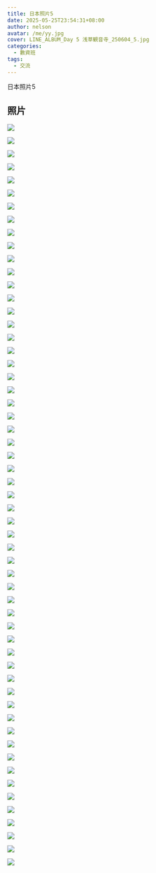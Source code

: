 ```yaml
---
title: 日本照片5
date: 2025-05-25T23:54:31+08:00
author: nelson
avatar: /me/yy.jpg
cover: LINE_ALBUM_Day 5 浅草観音寺_250604_5.jpg
categories:
  - 數資班
tags:
  - 交流
---
```


日本照片5

<!--more-->

## 照片
![](LINE_ALBUM_Day%205%20浅草観音寺_250604_5.jpg)

![](LINE_ALBUM_Day%205%20浅草観音寺_250604_6.jpg)

![](LINE_ALBUM_Day%205%20浅草観音寺_250604_7.jpg)

![](LINE_ALBUM_Day%205%20浅草観音寺_250604_8.jpg)

![](LINE_ALBUM_Day%205%20浅草観音寺_250604_9.jpg)

![](LINE_ALBUM_Day%205%20浅草観音寺_250604_10.jpg)

![](LINE_ALBUM_Day%205%20浅草観音寺_250604_11.jpg)

![](LINE_ALBUM_Day%205%20浅草観音寺_250604_12.jpg)

![](LINE_ALBUM_Day%205%20浅草観音寺_250604_13.jpg)

![](LINE_ALBUM_Day%205%20浅草観音寺_250604_14.jpg)

![](LINE_ALBUM_Day%205%20浅草観音寺_250604_15.jpg)

![](LINE_ALBUM_Day%205%20浅草観音寺_250604_16.jpg)

![](LINE_ALBUM_Day%205%20浅草観音寺_250604_17.jpg)

![](LINE_ALBUM_Day%205%20浅草観音寺_250604_18.jpg)

![](LINE_ALBUM_Day%205%20浅草観音寺_250604_19.jpg)

![](LINE_ALBUM_Day%205%20浅草観音寺_250604_20.jpg)

![](LINE_ALBUM_Day%205%20浅草観音寺_250604_21.jpg)

![](LINE_ALBUM_Day%205%20浅草観音寺_250604_22.jpg)

![](LINE_ALBUM_Day%205%20浅草観音寺_250604_23.jpg)

![](LINE_ALBUM_Day%205%20浅草観音寺_250604_24.jpg)

![](LINE_ALBUM_Day%205%20浅草観音寺_250604_25.jpg)

![](LINE_ALBUM_Day%205%20浅草観音寺_250604_26.jpg)

![](LINE_ALBUM_Day%205%20浅草観音寺_250604_27.jpg)

![](LINE_ALBUM_Day%205%20浅草観音寺_250604_28.jpg)

![](LINE_ALBUM_Day%205%20浅草観音寺_250604_29.jpg)

![](LINE_ALBUM_Day%205%20浅草観音寺_250604_30.jpg)

![](LINE_ALBUM_Day%205%20浅草観音寺_250604_31.jpg)

![](LINE_ALBUM_Day%205%20浅草観音寺_250604_32.jpg)

![](LINE_ALBUM_Day%205%20浅草観音寺_250604_33.jpg)

![](LINE_ALBUM_Day%205%20浅草観音寺_250604_34.jpg)

![](LINE_ALBUM_Day%205%20浅草観音寺_250604_35.jpg)

![](LINE_ALBUM_Day%205%20浅草観音寺_250604_36.jpg)

![](LINE_ALBUM_Day%205%20浅草観音寺_250604_37.jpg)

![](LINE_ALBUM_Day%205%20浅草観音寺_250604_38.jpg)

![](LINE_ALBUM_Day%205%20浅草観音寺_250604_39.jpg)

![](LINE_ALBUM_Day%205%20浅草観音寺_250604_40.jpg)

![](LINE_ALBUM_Day%205%20浅草観音寺_250604_41.jpg)

![](LINE_ALBUM_Day%205%20浅草観音寺_250604_42.jpg)

![](LINE_ALBUM_Day%205%20浅草観音寺_250604_43.jpg)

![](LINE_ALBUM_Day%205%20浅草観音寺_250604_44.jpg)

![](LINE_ALBUM_Day%205%20浅草観音寺_250604_45.jpg)

![](LINE_ALBUM_Day%205%20浅草観音寺_250604_46.jpg)

![](LINE_ALBUM_Day%205%20浅草観音寺_250604_47.jpg)

![](LINE_ALBUM_Day%205%20浅草観音寺_250604_48.jpg)

![](LINE_ALBUM_Day%205%20浅草観音寺_250604_49.jpg)

![](LINE_ALBUM_Day%205%20浅草観音寺_250604_50.jpg)

![](LINE_ALBUM_Day%205%20浅草観音寺_250604_51.jpg)

![](LINE_ALBUM_Day%205%20浅草観音寺_250604_52.jpg)

![](LINE_ALBUM_Day%205%20浅草観音寺_250604_53.jpg)

![](LINE_ALBUM_Day%205%20浅草観音寺_250604_54.jpg)

![](LINE_ALBUM_Day%205%20浅草観音寺_250604_55.jpg)

![](LINE_ALBUM_Day%205%20浅草観音寺_250604_56.jpg)

![](LINE_ALBUM_Day%205%20浅草観音寺_250604_57.jpg)

![](LINE_ALBUM_Day%205%20浅草観音寺_250604_1.jpg)

![](LINE_ALBUM_Day%205%20浅草観音寺_250604_2.jpg)

![](LINE_ALBUM_Day%205%20浅草観音寺_250604_3.jpg)

![](LINE_ALBUM_Day%205%20浅草観音寺_250604_4.jpg)